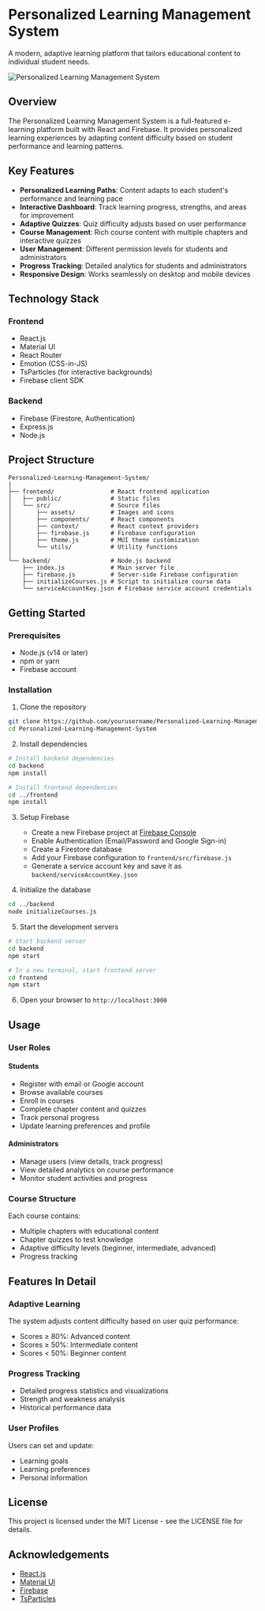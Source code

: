 # Personalized Learning Management System

A modern, adaptive learning platform that tailors educational content to individual student needs.

![Personalized Learning Management System](./frontend/public/assets/logo.png)

## Overview

The Personalized Learning Management System is a full-featured e-learning platform built with React and Firebase. It provides personalized learning experiences by adapting content difficulty based on student performance and learning patterns.

## Key Features

- **Personalized Learning Paths**: Content adapts to each student's performance and learning pace
- **Interactive Dashboard**: Track learning progress, strengths, and areas for improvement
- **Adaptive Quizzes**: Quiz difficulty adjusts based on user performance
- **Course Management**: Rich course content with multiple chapters and interactive quizzes
- **User Management**: Different permission levels for students and administrators
- **Progress Tracking**: Detailed analytics for students and administrators
- **Responsive Design**: Works seamlessly on desktop and mobile devices

## Technology Stack

### Frontend
- React.js
- Material UI
- React Router
- Emotion (CSS-in-JS)
- TsParticles (for interactive backgrounds)
- Firebase client SDK

### Backend
- Firebase (Firestore, Authentication)
- Express.js
- Node.js

## Project Structure

```
Personalized-Learning-Management-System/
│
├── frontend/                # React frontend application
│   ├── public/              # Static files
│   └── src/                 # Source files
│       ├── assets/          # Images and icons
│       ├── components/      # React components
│       ├── context/         # React context providers
│       ├── firebase.js      # Firebase configuration
│       ├── theme.js         # MUI theme customization
│       └── utils/           # Utility functions
│
└── backend/                 # Node.js backend
    ├── index.js             # Main server file
    ├── firebase.js          # Server-side Firebase configuration
    ├── initializeCourses.js # Script to initialize course data
    └── serviceAccountKey.json # Firebase service account credentials
```

## Getting Started

### Prerequisites

- Node.js (v14 or later)
- npm or yarn
- Firebase account

### Installation

1. Clone the repository
```bash
git clone https://github.com/yourusername/Personalized-Learning-Management-System.git
cd Personalized-Learning-Management-System
```

2. Install dependencies
```bash
# Install backend dependencies
cd backend
npm install

# Install frontend dependencies
cd ../frontend
npm install
```

3. Setup Firebase
   - Create a new Firebase project at [Firebase Console](https://console.firebase.google.com/)
   - Enable Authentication (Email/Password and Google Sign-in)
   - Create a Firestore database
   - Add your Firebase configuration to `frontend/src/firebase.js`
   - Generate a service account key and save it as `backend/serviceAccountKey.json`

4. Initialize the database
```bash
cd ../backend
node initializeCourses.js
```

5. Start the development servers
```bash
# Start backend server
cd backend
npm start

# In a new terminal, start frontend server
cd frontend
npm start
```

6. Open your browser to `http://localhost:3000`

## Usage

### User Roles

#### Students
- Register with email or Google account
- Browse available courses
- Enroll in courses
- Complete chapter content and quizzes
- Track personal progress
- Update learning preferences and profile

#### Administrators
- Manage users (view details, track progress)
- View detailed analytics on course performance
- Monitor student activities and progress

### Course Structure

Each course contains:
- Multiple chapters with educational content
- Chapter quizzes to test knowledge
- Adaptive difficulty levels (beginner, intermediate, advanced)
- Progress tracking

## Features In Detail

### Adaptive Learning
The system adjusts content difficulty based on user quiz performance:
- Scores ≥ 80%: Advanced content
- Scores ≥ 50%: Intermediate content
- Scores < 50%: Beginner content

### Progress Tracking
- Detailed progress statistics and visualizations
- Strength and weakness analysis
- Historical performance data

### User Profiles
Users can set and update:
- Learning goals
- Learning preferences
- Personal information

## License

This project is licensed under the MIT License - see the LICENSE file for details.

## Acknowledgements

- [React.js](https://reactjs.org/)
- [Material UI](https://mui.com/)
- [Firebase](https://firebase.google.com/)
- [TsParticles](https://particles.js.org/)